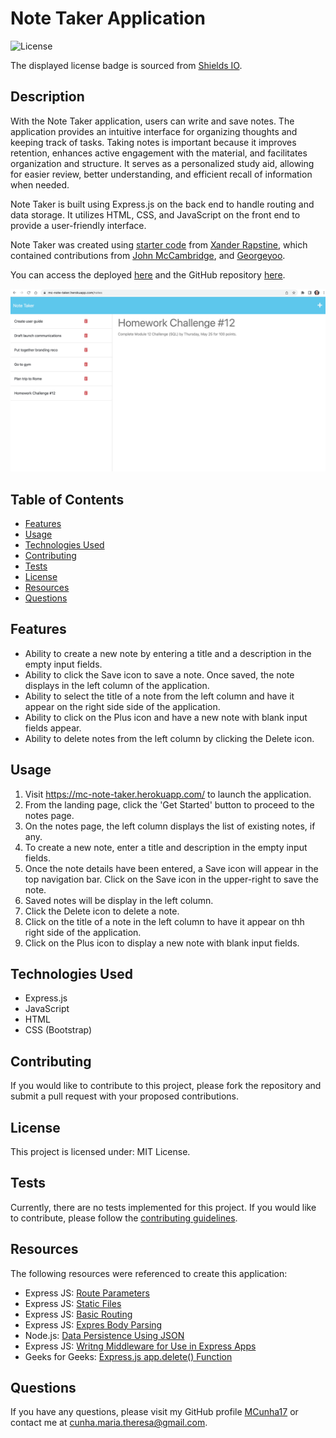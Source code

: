 # Note Taker Application

![License](https://img.shields.io/badge/license-MIT%20License-blue.svg)

The displayed license badge is sourced from <a href="https://shields.io/category/license">Shields IO</a>.

## Description
With the Note Taker application, users can write and save notes. The application provides an intuitive interface for organizing thoughts and keeping track of tasks. Taking notes is important because it improves retention, enhances active engagement with the material, and facilitates organization and structure. It serves as a personalized study aid, allowing for easier review, better understanding, and efficient recall of information when needed.

Note Taker is built using Express.js on the back end to handle routing and data storage. It utilizes HTML, CSS, and JavaScript on the front end to provide a user-friendly interface.

Note Taker was created using [starter code](https://github.com/coding-boot-camp/miniature-eureka) from [Xander Rapstine](https://github.com/Xandromus), which contained contributions from <a href="https://github.com/nol166">John McCambridge</a>, and <a href="https://github.com/Georgeyoo">Georgeyoo</a>.

You can access the deployed [here](https://mc-note-taker.herokuapp.com/) and the GitHub repository [here](https://github.com/MCunha17/note-taker-app).

![Screenshot of application](/public/assets/images/note-taker-app-screenshot.png)

## Table of Contents
* [Features](#features)
* [Usage](#usage)
* [Technologies Used](#technologies-used)
* [Contributing](#contributing)
* [Tests](#tests)
* [License](#license)
* [Resources](#resources)
* [Questions](#questions)

## Features
* Ability to create a new note by entering a title and a description in the empty input fields.
* Ability to click the Save icon to save a note. Once saved, the note displays in the left column of the application.
* Ability to select the title of a note from the left column and have it appear on the right side side of the application.
* Ability to click on the Plus icon and have a new note with blank input fields appear.
* Ability to delete notes from the left column by clicking the Delete icon.

## Usage
1. Visit https://mc-note-taker.herokuapp.com/ to launch the application.
2. From the landing page, click the 'Get Started' button to proceed to the notes page.
3. On the notes page, the left column displays the list of existing notes, if any.
4. To create a new note, enter a title and description in the empty input fields.
5. Once the note details have been entered, a Save icon will appear in the top navigation bar. Click on the Save icon in the upper-right to save the note.
6. Saved notes will be display in the left column.
7. Click the Delete icon to delete a note.
8. Click on the title of a note in the left column to have it appear on thh right side of the application.
9. Click on the Plus icon to display a new note with blank input fields.

## Technologies Used
* Express.js
* JavaScript
* HTML
* CSS (Bootstrap)

## Contributing
If you would like to contribute to this project, please fork the repository and submit a pull request with your proposed contributions.

## License
This project is licensed under: MIT License.

## Tests
Currently, there are no tests implemented for this project. If you would like to contribute, please follow the [contributing guidelines](#contributing).

## Resources
The following resources were referenced to create this application:
* Express JS: [Route Parameters](https://expressjs.com/en/guide/routing.html#route-parameters)
* Express JS: [Static Files](https://expressjs.com/en/starter/static-files.html)
* Express JS: [Basic Routing](https://expressjs.com/en/starter/basic-routing.html)
* Express JS: [Expres Body Parsing](https://expressjs.com/en/api.html#req.body)
* Node.js: [Data Persistence Using JSON](https://nodejs.org/api/fs.html#fs_file_system)
* Express JS: [Writng Middleware for Use in Express Apps](https://expressjs.com/en/guide/writing-middleware.html)
* Geeks for Geeks: [Express.js app.delete() Function](https://www.geeksforgeeks.org/express-js-app-delete-function/)

## Questions
If you have any questions, please visit my GitHub profile [MCunha17](https://github.com/MCunha17) or contact me at cunha.maria.theresa@gmail.com.